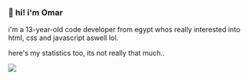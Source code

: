 ### 👋 hi! i'm Omar

i'm a 13-year-old code developer from egypt whos really interested into html, css and javascript aswell lol.

here's my statistics too, its not really that much..

![](https://github-readme-stats.vercel.app/api?username=omardotdev)
